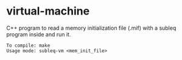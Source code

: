 virtual-machine
===============

C++ program to read a memory initialization file (.mif) with a subleq program inside and run it.

```
To compile: make
Usage mode: subleq-vm <mem_init_file>
```
